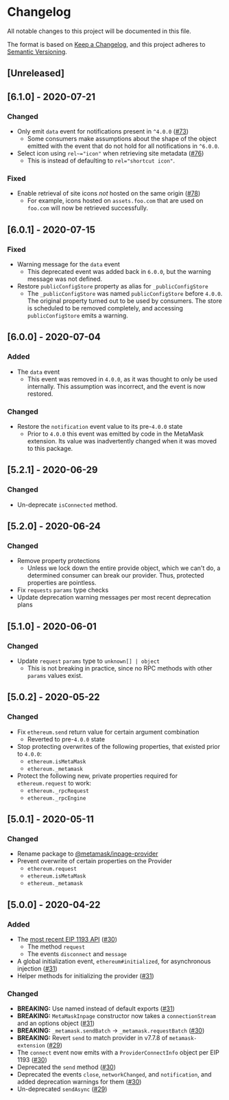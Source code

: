 # Changelog

All notable changes to this project will be documented in this file.

The format is based on [Keep a Changelog](https://keepachangelog.com/en/1.0.0/),
and this project adheres to [Semantic Versioning](https://semver.org/spec/v2.0.0.html).

## [Unreleased]

## [6.1.0] - 2020-07-21

### Changed

- Only emit `data` event for notifications present in `^4.0.0`
([#73](https://github.com/MetaMask/inpage-provider/pull/73))
  - Some consumers make assumptions about the shape of the object emitted with the event that do not hold for all notifications in `^6.0.0`.
- Select icon using `rel~="icon"` when retrieving site metadata
([#76](https://github.com/MetaMask/inpage-provider/pull/76))
  - This is instead of defaulting to `rel="shortcut icon"`.

### Fixed

- Enable retrieval of site icons _not_ hosted on the same origin
([#78](https://github.com/MetaMask/inpage-provider/pull/78))
  - For example, icons hosted on `assets.foo.com` that are used on `foo.com` will now be retrieved successfully.

## [6.0.1] - 2020-07-15

### Fixed

- Warning message for the `data` event
  - This deprecated event was added back in `6.0.0`, but the warning message was not defined.
- Restore `publicConfigStore` property as alias for `_publicConfigStore`
  - The `_publicConfigStore` was named `publicConfigStore` before `4.0.0`.
  The original property turned out to be used by consumers.
  The store is scheduled to be removed completely, and accessing `publicConfigStore` emits a warning.

## [6.0.0] - 2020-07-04

### Added

- The `data` event
  - This event was removed in `4.0.0`, as it was thought to only be used internally.
  This assumption was incorrect, and the event is now restored.

### Changed

- Restore the `notification` event value to its pre-`4.0.0` state
  - Prior to `4.0.0` this event was emitted by code in the MetaMask extension.
  Its value was inadvertently changed when it was moved to this package.

## [5.2.1] - 2020-06-29

### Changed

- Un-deprecate `isConnected` method.

## [5.2.0] - 2020-06-24

### Changed

- Remove property protections
  - Unless we lock down the entire provide object, which we can't do, a determined consumer can break our provider. Thus, protected properties are pointless.
- Fix `requests` `params` type checks
- Update deprecation warning messages per most recent deprecation plans

## [5.1.0] - 2020-06-01

### Changed

- Update `request` `params` type to `unknown[] | object`
  - This is not breaking in practice, since no RPC methods with other `params` values exist.

## [5.0.2] - 2020-05-22

### Changed

- Fix `ethereum.send` return value for certain argument combination
  - Reverted to pre-`4.0.0` state
- Stop protecting overwrites of the following properties, that existed prior to `4.0.0`:
  - `ethereum.isMetaMask`
  - `ethereum._metamask`
- Protect the following new, private properties required for `ethereum.request` to work:
  - `ethereum._rpcRequest`
  - `ethereum._rpcEngine`

## [5.0.1] - 2020-05-11

### Changed

- Rename package to [@metamask/inpage-provider](https://www.npmjs.com/package/@metamask/inpage-provider)
- Prevent overwrite of certain properties on the Provider
  - `ethereum.request`
  - `ethereum.isMetaMask`
  - `ethereum._metamask`

## [5.0.0] - 2020-04-22

### Added

- The [most recent EIP 1193 API](https://github.com/ethereum/EIPs/blob/89e373d5d3a62a28f2646830247579f323ef6b40/EIPS/eip-1193.md) ([#30](https://github.com/MetaMask/inpage-provider/pull/30))
  - The method `request`
  - The events `disconnect` and `message`
- A global initialization event, `ethereum#initialized`, for
  asynchronous injection ([#31](https://github.com/MetaMask/inpage-provider/pull/31))
- Helper methods for initializing the provider ([#31](https://github.com/MetaMask/inpage-provider/pull/31))

### Changed

- **BREAKING:** Use named instead of default exports ([#31](https://github.com/MetaMask/inpage-provider/pull/31))
- **BREAKING:** `MetaMaskInpage` constructor now takes a `connectionStream` and an
  options object ([#31](https://github.com/MetaMask/inpage-provider/pull/31))
- **BREAKING:** `_metamask.sendBatch` -> `_metamask.requestBatch` ([#30](https://github.com/MetaMask/inpage-provider/pull/30))
- **BREAKING:** Revert `send` to match provider in v7.7.8 of `metamask-extension` ([#29](https://github.com/MetaMask/inpage-provider/pull/29))
- The `connect` event now emits with a `ProviderConnectInfo` object per EIP 1193 ([#30](https://github.com/MetaMask/inpage-provider/pull/30))
- Deprecated the `send` method ([#30](https://github.com/MetaMask/inpage-provider/pull/30))
- Deprecated the events `close`, `networkChanged`, and `notification`, and
  added deprecation warnings for them ([#30](https://github.com/MetaMask/inpage-provider/pull/30))
- Un-deprecated `sendAsync` ([#29](https://github.com/MetaMask/inpage-provider/pull/29))
